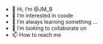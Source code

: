 - 👋 Hi, I’m @JM_B
- 👀 I’m interested in coode
- 🌱 I’m always learning something ...
- 💞️ I’m looking to collaborate on 
- 📫 How to reach me 

<!---
tspeu/tspeu is a ✨ special ✨ repository because its `README.md` (this file) appears on your GitHub profile.
You can click the Preview link to take a look at your changes.
--->

